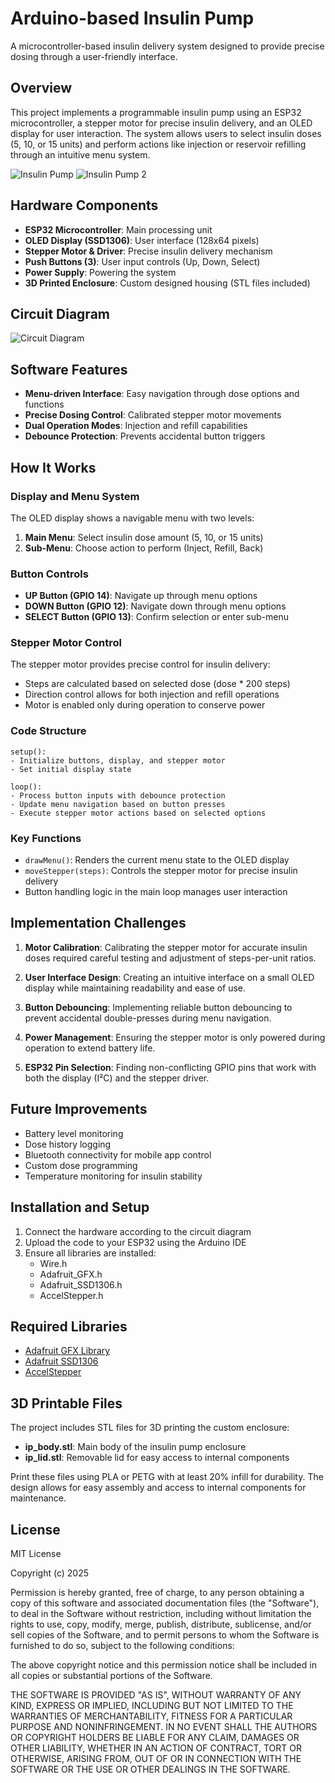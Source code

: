 # Arduino-based Insulin Pump

A microcontroller-based insulin delivery system designed to provide precise dosing through a user-friendly interface.

## Overview

This project implements a programmable insulin pump using an ESP32 microcontroller, a stepper motor for precise insulin delivery, and an OLED display for user interaction. The system allows users to select insulin doses (5, 10, or 15 units) and perform actions like injection or reservoir refilling through an intuitive menu system.

![Insulin Pump](images/insulin%20pump.jpg)
![Insulin Pump 2](images/insulin%20pump%202.jpg)

## Hardware Components

- **ESP32 Microcontroller**: Main processing unit
- **OLED Display (SSD1306)**: User interface (128x64 pixels)
- **Stepper Motor & Driver**: Precise insulin delivery mechanism
- **Push Buttons (3)**: User input controls (Up, Down, Select)
- **Power Supply**: Powering the system
- **3D Printed Enclosure**: Custom designed housing (STL files included)

## Circuit Diagram

![Circuit Diagram](images/circuit%20diagram.jpg)

## Software Features

- **Menu-driven Interface**: Easy navigation through dose options and functions
- **Precise Dosing Control**: Calibrated stepper motor movements
- **Dual Operation Modes**: Injection and refill capabilities
- **Debounce Protection**: Prevents accidental button triggers

## How It Works

### Display and Menu System

The OLED display shows a navigable menu with two levels:
1. **Main Menu**: Select insulin dose amount (5, 10, or 15 units)
2. **Sub-Menu**: Choose action to perform (Inject, Refill, Back)

### Button Controls

- **UP Button (GPIO 14)**: Navigate up through menu options
- **DOWN Button (GPIO 12)**: Navigate down through menu options
- **SELECT Button (GPIO 13)**: Confirm selection or enter sub-menu

### Stepper Motor Control

The stepper motor provides precise control for insulin delivery:
- Steps are calculated based on selected dose (dose * 200 steps)
- Direction control allows for both injection and refill operations
- Motor is enabled only during operation to conserve power

### Code Structure

```
setup():
- Initialize buttons, display, and stepper motor
- Set initial display state

loop():
- Process button inputs with debounce protection
- Update menu navigation based on button presses
- Execute stepper motor actions based on selected options
```

### Key Functions

- `drawMenu()`: Renders the current menu state to the OLED display
- `moveStepper(steps)`: Controls the stepper motor for precise insulin delivery
- Button handling logic in the main loop manages user interaction

## Implementation Challenges

1. **Motor Calibration**: Calibrating the stepper motor for accurate insulin doses required careful testing and adjustment of steps-per-unit ratios.

2. **User Interface Design**: Creating an intuitive interface on a small OLED display while maintaining readability and ease of use.

3. **Button Debouncing**: Implementing reliable button debouncing to prevent accidental double-presses during menu navigation.

4. **Power Management**: Ensuring the stepper motor is only powered during operation to extend battery life.

5. **ESP32 Pin Selection**: Finding non-conflicting GPIO pins that work with both the display (I²C) and the stepper driver.

## Future Improvements

- Battery level monitoring
- Dose history logging
- Bluetooth connectivity for mobile app control
- Custom dose programming
- Temperature monitoring for insulin stability

## Installation and Setup

1. Connect the hardware according to the circuit diagram
2. Upload the code to your ESP32 using the Arduino IDE
3. Ensure all libraries are installed:
   - Wire.h
   - Adafruit_GFX.h
   - Adafruit_SSD1306.h
   - AccelStepper.h

## Required Libraries

- [Adafruit GFX Library](https://github.com/adafruit/Adafruit-GFX-Library)
- [Adafruit SSD1306](https://github.com/adafruit/Adafruit_SSD1306)
- [AccelStepper](https://www.airspayce.com/mikem/arduino/AccelStepper/)

## 3D Printable Files

The project includes STL files for 3D printing the custom enclosure:

- **ip_body.stl**: Main body of the insulin pump enclosure
- **ip_lid.stl**: Removable lid for easy access to internal components

Print these files using PLA or PETG with at least 20% infill for durability. The design allows for easy assembly and access to internal components for maintenance.

## License

MIT License

Copyright (c) 2025

Permission is hereby granted, free of charge, to any person obtaining a copy
of this software and associated documentation files (the "Software"), to deal
in the Software without restriction, including without limitation the rights
to use, copy, modify, merge, publish, distribute, sublicense, and/or sell
copies of the Software, and to permit persons to whom the Software is
furnished to do so, subject to the following conditions:

The above copyright notice and this permission notice shall be included in all
copies or substantial portions of the Software.

THE SOFTWARE IS PROVIDED "AS IS", WITHOUT WARRANTY OF ANY KIND, EXPRESS OR
IMPLIED, INCLUDING BUT NOT LIMITED TO THE WARRANTIES OF MERCHANTABILITY,
FITNESS FOR A PARTICULAR PURPOSE AND NONINFRINGEMENT. IN NO EVENT SHALL THE
AUTHORS OR COPYRIGHT HOLDERS BE LIABLE FOR ANY CLAIM, DAMAGES OR OTHER
LIABILITY, WHETHER IN AN ACTION OF CONTRACT, TORT OR OTHERWISE, ARISING FROM,
OUT OF OR IN CONNECTION WITH THE SOFTWARE OR THE USE OR OTHER DEALINGS IN THE
SOFTWARE.
